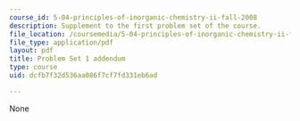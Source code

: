 ```yaml
---
course_id: 5-04-principles-of-inorganic-chemistry-ii-fall-2008
description: Supplement to the first problem set of the course.
file_location: /coursemedia/5-04-principles-of-inorganic-chemistry-ii-fall-2008/dcfb7f32d536aa086f7cf7fd331eb6ad_5_04_f08_ps1_pt2.pdf
file_type: application/pdf
layout: pdf
title: Problem Set 1 addendum
type: course
uid: dcfb7f32d536aa086f7cf7fd331eb6ad

---
```

None